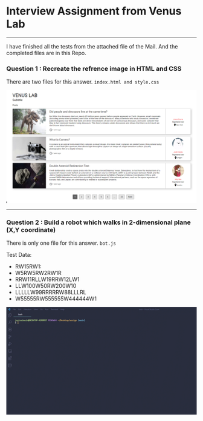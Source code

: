 # Interview Assignment from Venus Lab

---

I have finished all the tests from the attached file of the Mail. And the completed files are in this Repo.

### Question 1 : Recreate the refrence image in HTML and CSS

There are two files for this answer. `index.html and style.css`

![Venus Lab Website HTML/CSS Test](/src/venus_lab.png)

---

### Question 2 : Build a robot which walks in 2-dimensional plane (X,Y coordinate)

There is only one file for this answer. `bot.js`

Test Data:

-   RW15RW1:
-   W5RW5RW2RW1R
-   RRW11RLLW19RRW12LW1
-   LLW100W50RW200W10
-   LLLLLW99RRRRRW88LLLRL
-   W55555RW555555W444444W1

![Venus Lab Website HTML/CSS Test](/src/bot.gif)
